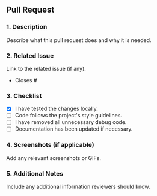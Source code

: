 ## Pull Request

### 1. Description
Describe what this pull request does and why it is needed.

### 2. Related Issue
Link to the related issue (if any).

- Closes #

### 3. Checklist
- [x] I have tested the changes locally.
- [ ] Code follows the project's style guidelines.
- [ ] I have removed all unnecessary debug code.
- [ ] Documentation has been updated if necessary.

### 4. Screenshots (if applicable)
Add any relevant screenshots or GIFs.

### 5. Additional Notes
Include any additional information reviewers should know.
